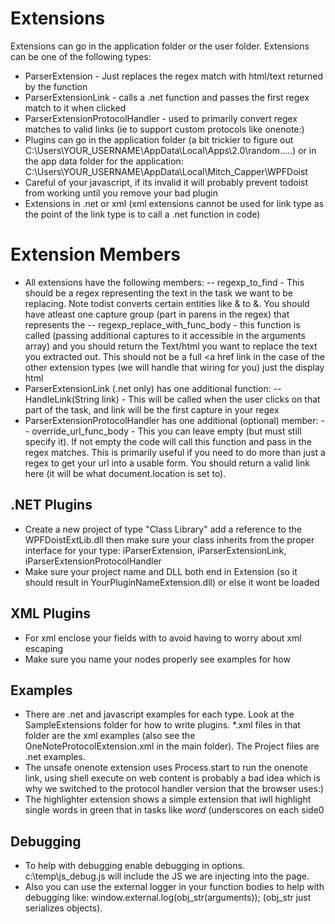 # Extensions
Extensions can go in the application folder or the user folder.
Extensions can be one of the following types:
-	ParserExtension - Just replaces the regex match with html/text returned by the function
-	ParserExtensionLink - calls a .net function and passes the first regex match to it when clicked
-	ParserExtensionProtocolHandler - used to primarily convert regex matches to valid links (ie to support custom protocols like onenote:)
-	Plugins can go in the application folder (a bit trickier to figure out C:\Users\YOUR_USERNAME\AppData\Local\Apps\2.0\random.....) or in the app data folder for the application: C:\Users\YOUR_USERNAME\AppData\Local\Mitch_Capper\WPFDoist
-	Careful of your javascript, if its invalid it will probably prevent todoist from working until you remove your bad plugin
-	Extensions in .net or xml (xml extensions cannot be used for link type as the point of the link type is to call a .net function in code)

# Extension Members
-	All extensions have the following members:
--	regexp_to_find - This should be a regex representing the text in the task we want to be replacing.  Note todist converts certain entities like & to &amp;.  You should have atleast one capture group (part in parens in the regex) that represents the 
--	regexp_replace_with_func_body - this function is called (passing additional captures to it accessible in the arguments array) and you should return the Text/html you want to replace the text you extracted out.  This should not be a full <a href link in the case of the other extension types (we will handle that wiring for you) just the display html
-	ParserExtensionLink (.net only) has one additional function:
--		HandleLink(String link) - This will be called when the user clicks on that part of the task, and link will be the first capture in your regex
-	ParserExtensionProtocolHandler has one additional (optional) member:
--		override_url_func_body - This you can leave empty (but must still specify it).  If not empty the code will call this function and pass in the regex matches.  This is primarily useful if you need to do more than just a regex to get your url into a usable form. You should return a valid link here (it will be what document.location is set to).

## .NET Plugins
-	Create a new project of type "Class Library" add a reference to the WPFDoistExtLib.dll then make sure your class inherits from the proper interface for your type: iParserExtension, iParserExtensionLink, iParserExtensionProtocolHandler
-	Make sure your project name and DLL both end in Extension (so it should result in YourPluginNameExtension.dll) or else it wont be loaded

## XML Plugins
-	For xml enclose your fields with <![CDATA[YOUR_CONTENT_HERE]]> to avoid having to worry about xml escaping
-	Make sure you name your nodes properly see examples for how

## Examples
-	There are .net and javascript examples for each type.  Look at the SampleExtensions folder for how to write plugins.  *.xml files in that folder are the xml examples (also see the OneNoteProtocolExtension.xml in the main folder).  The Project files are .net examples.
-	The unsafe onenote extension uses Process.start to run the onenote link, using shell execute on web content is probably a bad idea which is why we switched to the protocol handler version that the browser uses:)
-	The highlighter extension shows a simple extension that iwll highlight single words in green that in tasks like _word_  (underscores on each side0 


## Debugging
-	To help with debugging enable debugging in options.  c:\temp\js_debug.js will include the JS we are injecting into the page.
-	Also you can use the external logger in your function bodies to help with debugging like:
window.external.log(obj_str(arguments));
(obj_str just serializes objects).

